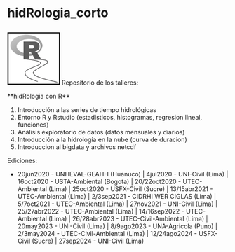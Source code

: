 # hidRologia_corto <p>
<img src="https://github.com/hydrocodes/hidRologia_corto/blob/master/logoR1.jpg" width="120">
Repositorio de los talleres:<p>
**hidRologia con R**<p>

1. Introducción a las series de tiempo hidrológicas
2. Entorno R y Rstudio (estadisticos, histogramas, regresion lineal, funciones)
3. Análisis exploratorio de datos (datos mensuales y diarios)
4. Introducción a la hidrología en la nube (curva de duracion) 
5. Introduccion al bigdata y archivos netcdf<p>

Ediciones:

- 20jun2020 - UNHEVAL-GEAHH (Huanuco) | 4jul2020 - UNI-Civil (Lima) | 16oct2020 - USTA-Ambiental (Bogota) | 20/22oct2020 - UTEC-Ambiental (Lima) | 25oct2020 - USFX-Civil (Sucre) | 13/15abr2021 - UTEC-Ambiental (Lima) | 2/3sep2021 - CIDRHI WER CIGLAS (Lima) | 5/7oct2021 - UTEC-Ambiental (Lima) | 27nov2021 - UNI-Civil (Lima) | 25/27abr2022 - UTEC-Ambiental (Lima) | 14/16sep2022 - UTEC-Ambiental (Lima) | 26/28abr2023 - UTEC-Civil-Ambiental (Lima) | 20may2023 - UNI-Civil (Lima) | 8/9ago2023 - UNA-Agricola (Puno) | 2/3may2024 - UTEC-Civil-Ambiental (Lima) | 12/24ago2024 - USFX-Civil (Sucre) | 27sep2024 - UNI-Civil (Lima)
